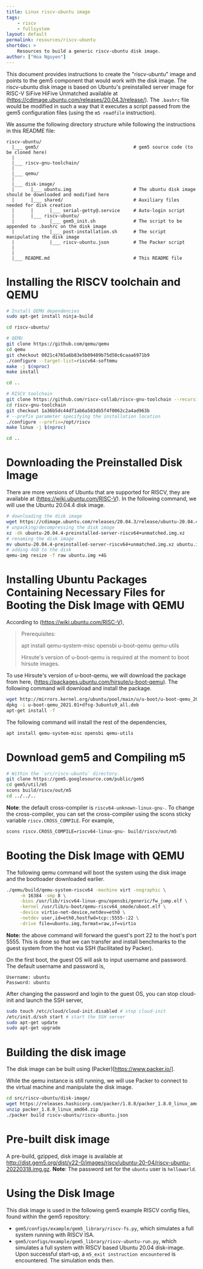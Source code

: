 ```yaml
---
title: Linux riscv-ubuntu image
tags:
    - riscv
    - fullsystem
layout: default
permalink: resources/riscv-ubuntu
shortdoc: >
    Resources to build a generic riscv-ubuntu disk image.
author: ["Hoa Nguyen"]
---
```


This document provides instructions to create the "riscv-ubuntu" image and
points to the gem5 component that would work with the disk image. The
riscv-ubuntu disk image is based on Ubuntu's preinstalled server image for
RISC-V SiFive HiFive Unmatched available at
(https://cdimage.ubuntu.com/releases/20.04.3/release/).
The `.bashrc` file would be modified in such a way that it executes
a script passed from the gem5 configuration files (using the `m5 readfile`
instruction).

We assume the following directory structure while following the instructions in this README file:

```
riscv-ubuntu/
  |___ gem5/                                   # gem5 source code (to be cloned here)
  |
  |___ riscv-gnu-toolchain/
  |
  |___ qemu/
  |
  |___ disk-image/
  |      |___ ubuntu.img                       # The ubuntu disk image should be downloaded and modified here
  |      |___ shared/                          # Auxiliary files needed for disk creation
  |      |      |___ serial-getty@.service     # Auto-login script
  |      |___ riscv-ubuntu/
  |             |___ gem5_init.sh              # The script to be appended to .bashrc on the disk image
  |             |___ post-installation.sh      # The script manipulating the disk image
  |             |___ riscv-ubuntu.json         # The Packer script
  |
  |
  |___ README.md                               # This README file
```

# Installing the RISCV toolchain and QEMU

```sh
# Install QEMU dependencies
sudo apt-get install ninja-build

cd riscv-ubuntu/

# QEMU
git clone https://github.com/qemu/qemu
cd qemu
git checkout 0021c4765a6b83e5b09409b75d50c6caaa6971b9
./configure --target-list=riscv64-softmmu
make -j $(nproc)
make install

cd ..

# RISCV toolchain
git clone https://github.com/riscv-collab/riscv-gnu-toolchain --recursive
cd riscv-gnu-toolchain
git checkout 1a36b5dc44d71ab6a583db5f4f0062c2a4ad963b
# --prefix parameter specifying the installation location
./configure --prefix=/opt/riscv
make linux -j $(nproc)

cd ..
```

# Downloading the Preinstalled Disk Image

There are more versions of Ubuntu that are supported for RISCV, they
are available at (https://wiki.ubuntu.com/RISC-V).
In the following command, we will use the Ubuntu 20.04.4 disk image.

```sh
# downloading the disk image
wget https://cdimage.ubuntu.com/releases/20.04.3/release/ubuntu-20.04.4-preinstalled-server-riscv64+unmatched.img.xz
# unpacking/decompressing the disk image
xz -dk ubuntu-20.04.4-preinstalled-server-riscv64+unmatched.img.xz
# renaming the disk image
mv ubuntu-20.04.4-preinstalled-server-riscv64+unmatched.img.xz ubuntu.img
# adding 4GB to the disk
qemu-img resize -f raw ubuntu.img +4G
```

# Installing Ubuntu Packages Containing Necessary Files for Booting the Disk Image with QEMU

According to (https://wiki.ubuntu.com/RISC-V),

>  Prerequisites:
>
>    apt install qemu-system-misc opensbi u-boot-qemu qemu-utils
>
> Hirsute's version of u-boot-qemu is required at the moment to boot hirsute images.

To use Hirsute's version of u-boot-qemu, we will download the package from here,
(https://packages.ubuntu.com/hirsute/u-boot-qemu). The following command will
download and install the package.

```sh
wget http://mirrors.kernel.org/ubuntu/pool/main/u/u-boot/u-boot-qemu_2021.01+dfsg-3ubuntu9_all.deb
dpkg -i u-boot-qemu_2021.01+dfsg-3ubuntu9_all.deb
apt-get install -f
```

The following command will install the rest of the dependencies,
```sh
apt install qemu-system-misc opensbi qemu-utils
```

# Download gem5 and Compiling m5

```sh
# Within the `src/riscv-ubuntu` directory.
git clone https://gem5.googlesource.com/public/gem5
cd gem5/util/m5
scons build/riscv/out/m5
cd ../../..
```

**Note**: the default cross-compiler is `riscv64-unknown-linux-gnu-`.
To change the cross-compiler, you can set the cross-compiler using the scons
sticky variable `riscv.CROSS_COMPILE`. For example,
```sh
scons riscv.CROSS_COMPILE=riscv64-linux-gnu- build/riscv/out/m5
```

# Booting the Disk Image with QEMU

The following qemu command will boot the system using the disk image and the
bootloader downloaded earlier.
```sh
./qemu/build/qemu-system-riscv64 -machine virt -nographic \
     -m 16384 -smp 8 \
     -bios /usr/lib/riscv64-linux-gnu/opensbi/generic/fw_jump.elf \
     -kernel /usr/lib/u-boot/qemu-riscv64_smode/uboot.elf \
     -device virtio-net-device,netdev=eth0 \
     -netdev user,id=eth0,hostfwd=tcp::5555-:22 \
     -drive file=ubuntu.img,format=raw,if=virtio
```
**Note:** the above command will forward the guest's port 22 to the host's
port 5555. This is done so that we can transfer and install benchmarks
to the guest system from the host via SSH (facilitated by Packer).

On the first boot, the guest OS will ask to input username and password.
The default username and password is,
```
Username: ubuntu
Password: ubuntu
```

After changing the password and login to the guest OS, you can stop cloud-init
and launch the SSH server,

```sh
sudo touch /etc/cloud/cloud-init.disabled # stop cloud-init
/etc/init.d/ssh start # start the SSH server
sudo apt-get update
sudo apt-get upgrade
```

# Building the disk image

The disk image can be built using (Packer)[https://www.packer.io/].

While the qemu instance is still running, we will use Packer to connect to the
virtual machine and manipulate the disk image.

```sh
cd src/riscv-ubuntu/disk-image/
wget https://releases.hashicorp.com/packer/1.8.0/packer_1.8.0_linux_amd64.zip # Downloading Packer
unzip packer_1.8.0_linux_amd64.zip
./packer build riscv-ubuntu/riscv-ubuntu.json

```

# Pre-built disk image

A pre-build, gzipped, disk image is available at <http://dist.gem5.org/dist/v22-0/images/riscv/ubuntu-20-04/riscv-ubuntu-20220318.img.gz>. **Note**: The password set for the `ubuntu` user is `helloworld`.

# Using the Disk Image
This disk image is used in the following gem5 example RISCV config files, found within the gem5 repository:
* `gem5/configs/example/gem5_library/riscv-fs.py`, which simulates a full system running with RISCV ISA.
* `gem5/configs/example/gem5_library/riscv-ubuntu-run.py`, which simulates a full system with RISCV based Ubuntu 20.04 disk-image. Upon successful start-up, a `m5_exit instruction encountered` is encountered. The simulation ends then.
